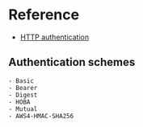 # Reference
- [HTTP authentication](https://developer.mozilla.org/en-US/docs/Web/HTTP/Authentication)

## Authentication schemes
    - Basic
    - Bearer
    - Digest
    - HOBA
    - Mutual
    - AWS4-HMAC-SHA256